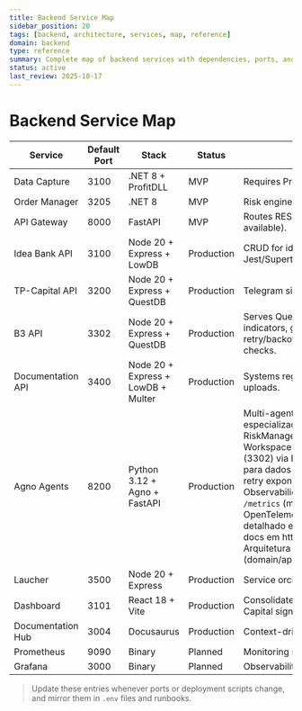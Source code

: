 ```yaml
---
title: Backend Service Map
sidebar_position: 20
tags: [backend, architecture, services, map, reference]
domain: backend
type: reference
summary: Complete map of backend services with dependencies, ports, and communication patterns
status: active
last_review: 2025-10-17
---
```


# Backend Service Map

| Service | Default Port | Stack | Status | Notes |
|---------|--------------|-------|--------|-------|
| Data Capture | 3100 | .NET 8 + ProfitDLL | MVP | Requires ProfitChart installed locally. |
| Order Manager | 3205 | .NET 8 | MVP | Risk engine (daily limits, kill switch). |
| API Gateway | 8000 | FastAPI | MVP | Routes REST calls to core services (`/docs` available). |
| Idea Bank API | 3100 | Node 20 + Express + LowDB | Production | CRUD for ideas; structured logging; Jest/Supertest coverage. |
| TP-Capital API | 3200 | Node 20 + Express + QuestDB | Production | Telegram signal ingestion and query API. |
| B3 API | 3302 | Node 20 + Express + QuestDB | Production | Serves QuestDB-backed B3 snapshots, indicators, gamma levels, DXY. Includes retry/backoff, input validation, detailed health checks. |
| Documentation API | 3400 | Node 20 + Express + LowDB + Multer | Production | Systems registry, documentation ideas, file uploads. |
| Agno Agents | 8200 | Python 3.12 + Agno + FastAPI | Production | Multi-agent trading system com 3 agentes especializados (MarketAnalysis, RiskManagement, SignalOrchestrator). Integra Workspace (3100), TP Capital (3200) e B3 (3302) via HTTP/WS. WebSocket consumer para dados em tempo real do B3. Resiliência: retry exponencial e circuit breaker. Observabilidade: Prometheus exposto em `GET /metrics` (mesma porta), logs estruturados, OpenTelemetry opcional. Health check detalhado em `GET /health?detailed=true`. API docs em http://localhost:8200/docs. Arquitetura Clean Architecture (domain/application/infrastructure/interfaces). |
| Laucher | 3500 | Node 20 + Express | Production | Service orchestration and health monitoring. |
| Dashboard | 3101 | React 18 + Vite | Production | Consolidated UI for ideas, B3 market data, TP Capital signals. |
| Documentation Hub | 3004 | Docusaurus | Production | Context-driven documentation architecture. |
| Prometheus | 9090 | Binary | Planned | Monitoring stack (configuration pending). |
| Grafana | 3000 | Binary | Planned | Observability dashboards (latency, health). |

> Update these entries whenever ports or deployment scripts change, and mirror them in `.env` files and runbooks.
